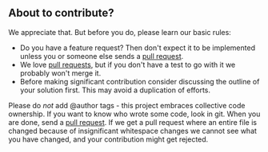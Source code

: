 ## About to contribute?

We appreciate that. But before you do, please learn our basic rules:

* Do you have a feature request? Then don't expect it to be implemented unless
  you or someone else sends a [pull request](https://help.github.com/articles/using-pull-requests).
* We love [pull requests](https://help.github.com/articles/using-pull-requests), 
  but if you don't have a test to go with it we probably won't merge it.
* Before making significant contribution consider discussing the outline of 
  your solution first. This may avoid a duplication of efforts.

Please do *not* add @author tags - this project embraces collective code 
ownership. If you want to know who wrote some code, look in git. When you are
done, send a [pull request](http://help.github.com/send-pull-requests/).
If we get a pull request where an entire file is changed because of 
insignificant whitespace changes we cannot see what you have changed, and your
contribution might get rejected.
